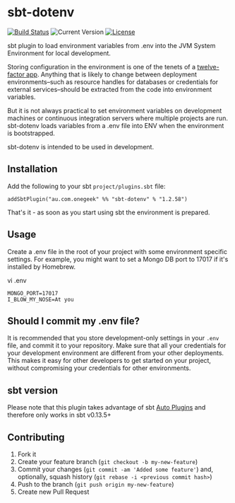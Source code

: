 # sbt-dotenv

[![Build Status](https://travis-ci.org/mefellows/sbt-dotenv.svg?branch=master)](https://travis-ci.org/mefellows/sbt-dotenv)
![Current Version](https://img.shields.io/badge/version-1.1.37-brightgreen.svg?style=flat "1.1.37")
[![License](https://img.shields.io/badge/license-MIT-blue.svg?style=flat "MIT")](LICENSE)

sbt plugin to load environment variables from .env into the JVM System Environment for local development.

Storing configuration in the environment is one of the tenets of a [twelve-factor app](http://www.12factor.net/). Anything that is likely to change between deployment environments–such as resource handles for databases or credentials for external services–should be extracted from the code into environment variables.

But it is not always practical to set environment variables on development machines or continuous integration servers where multiple projects are run. sbt-dotenv loads variables from a .env file into ENV when the environment is bootstrapped.

sbt-dotenv is intended to be used in development.

## Installation

Add the following to your sbt `project/plugins.sbt` file:

    addSbtPlugin("au.com.onegeek" %% "sbt-dotenv" % "1.2.58")

That's it - as soon as you start using sbt the environment is prepared.

## Usage

Create a .env file in the root of your project with some environment specific settings. For example, you might want to set a Mongo DB port to 17017 if it's installed by Homebrew.

vi .env

```
MONGO_PORT=17017
I_BLOW_MY_NOSE=At you
```

## Should I commit my .env file?

It is recommended that you store development-only settings in your `.env` file, and commit it to your repository. Make sure that all your credentials for your development environment are different from your other deployments. This makes it easy for other developers to get started on your project, without compromising your credentials for other environments.

## sbt version

Please note that this plugin takes advantage of sbt [Auto Plugins](http://www.scala-sbt.org/0.13/docs/Plugins.html) and therefore only works in sbt v0.13.5+

## Contributing

1. Fork it
2. Create your feature branch (`git checkout -b my-new-feature`)
3. Commit your changes (`git commit -am 'Added some feature'`) and, optionally, squash history (`git rebase -i <previous commit hash>`)
4. Push to the branch (`git push origin my-new-feature`)
5. Create new Pull Request
